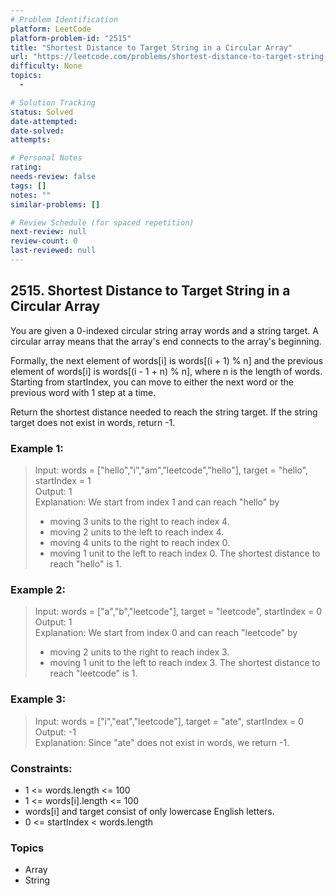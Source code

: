 ```yaml
---
# Problem Identification
platform: LeetCode
platform-problem-id: "2515"
title: "Shortest Distance to Target String in a Circular Array"
url: "https://leetcode.com/problems/shortest-distance-to-target-string-in-a-circular-array/"
difficulty: None
topics:
  -

# Solution Tracking
status: Solved
date-attempted:
date-solved:
attempts:

# Personal Notes
rating:
needs-review: false
tags: []
notes: ""
similar-problems: []

# Review Schedule (for spaced repetition)
next-review: null
review-count: 0
last-reviewed: null
---
```


## 2515. Shortest Distance to Target String in a Circular Array
You are given a 0-indexed circular string array words and a string target. A circular array means that the array's end connects to the array's beginning.

Formally, the next element of words[i] is words[(i + 1) % n] and the previous element of words[i] is words[(i - 1 + n) % n], where n is the length of words.
Starting from startIndex, you can move to either the next word or the previous word with 1 step at a time.

Return the shortest distance needed to reach the string target. If the string target does not exist in words, return -1.

### Example 1:

> Input: words = ["hello","i","am","leetcode","hello"], target = "hello", startIndex = 1<br/>
> Output: 1<br/>
> Explanation: We start from index 1 and can reach "hello" by<br/>
> - moving 3 units to the right to reach index 4.
> - moving 2 units to the left to reach index 4.
> - moving 4 units to the right to reach index 0.
> - moving 1 unit to the left to reach index 0.
> The shortest distance to reach "hello" is 1.

### Example 2:

> Input: words = ["a","b","leetcode"], target = "leetcode", startIndex = 0<br/>
> Output: 1<br/>
> Explanation: We start from index 0 and can reach "leetcode" by<br/>
> - moving 2 units to the right to reach index 3.
> - moving 1 unit to the left to reach index 3.
> The shortest distance to reach "leetcode" is 1.

### Example 3:

> Input: words = ["i","eat","leetcode"], target = "ate", startIndex = 0<br/>
> Output: -1<br/>
> Explanation: Since "ate" does not exist in words, we return -1.

### Constraints:

- 1 <= words.length <= 100
- 1 <= words[i].length <= 100
- words[i] and target consist of only lowercase English letters.
- 0 <= startIndex < words.length

### Topics

- Array
- String